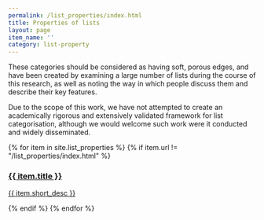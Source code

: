 ```yaml
---
permalink: /list_properties/index.html
title: Properties of lists
layout: page
item_name: ''
category: list-property
---
```


These categories should be considered as having soft, porous edges, and have been created by examining a large number of lists during the course of this research, as well as noting the way in which people discuss them and describe their key features.

Due to the scope of this work, we have not attempted to create an academically rigorous and extensively validated framework for list categorisation, although we would welcome such work were it conducted and widely disseminated.


<div class="container">
<div class="fukol-grid">

{% for item in site.list_properties %}
{% if item.url != "/list_properties/index.html" %}
<div class="card odi-{% cycle "purple", "orange", "pink", "light-blue", "red" %}">
<a href="{{ site.baseurl }}{{ item.url }}">
<h3 class="card-header">
{{ item.title }}
</h3>
<div class="card-body">
<p>{{ item.short_desc }}</p>
</div>
</a>
</div>
{% endif %}
{% endfor %}


</div>
</div>
